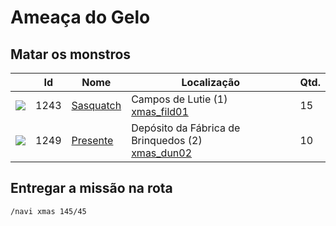 # Ameaça do Gelo

## Matar os monstros

| | Id | Nome | Localização | Qtd. |
| - | - | - | - | - |
| <img src="https://file5s.ratemyserver.net/mobs/1243.gif"> | 1243 | <a href="https://ratemyserver.net/mob_db.php?mob_id=1243&small=1&back=1" target="_blank">Sasquatch</a> | Campos de Lutie (1)<br><a href="https://ratemyserver.net/index.php?page=npc_shop_warp&map=xmas_fild01" target="_blank">xmas_fild01</a><span></span> | 15 |
| <img src="https://file5s.ratemyserver.net/mobs/1249.gif"> | 1249 | <a href="https://ratemyserver.net/mob_db.php?mob_id=1249&small=1&back=1" target="_blank">Presente</a> | Depósito da Fábrica de Brinquedos (2)<br><a href="https://ratemyserver.net/index.php?page=npc_shop_warp&map=xmas_dun02" target="_blank">xmas_dun02</a><span></span> | 10 |

## Entregar a missão na rota

```
/navi xmas 145/45
```
